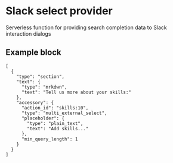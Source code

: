 # Slack select provider
Serverless function for providing search completion data to Slack interaction dialogs

## Example block
```
[
  {
    "type": "section",
    "text": {
      "type": "mrkdwn",
      "text": "Tell us more about your skills:"
    },
    "accessory": {
      "action_id": "skills:10",
      "type": "multi_external_select",
      "placeholder": {
        "type": "plain_text",
        "text": "Add skills..."
      },
      "min_query_length": 1
    }
  }
]
```
